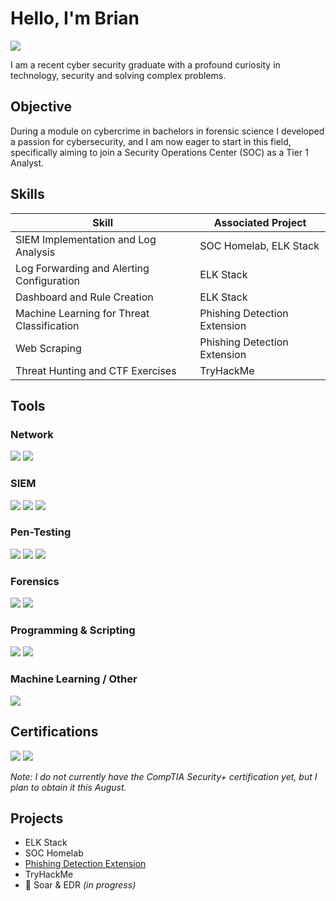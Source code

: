 # Hello, I'm Brian
<a href="https://www.linkedin.com/in/brian-jakobs-1932b51b6/"><img src="https://img.shields.io/badge/-LinkedIn-0072b1?&style=for-the-badge&logo=linkedin&logoColor=white" /></a>

I am a recent cyber security graduate with a profound curiosity in technology, security and solving complex problems.

## Objective

During a module on cybercrime in bachelors in forensic science I developed a passion for cybersecurity, and I am now eager to start in this field, specifically aiming to join a Security Operations Center (SOC) as a Tier 1 Analyst.

## Skills

| Skill                                          | Associated Project                      |
|-----------------------------------------------|------------------------------------------|
| SIEM Implementation and Log Analysis          | SOC Homelab, ELK Stack                   |
| Log Forwarding and Alerting Configuration     | ELK Stack                                |
| Dashboard and Rule Creation                   | ELK Stack                                |
| Machine Learning for Threat Classification    | Phishing Detection Extension             |
| Web Scraping                                  | Phishing Detection Extension             |
| Threat Hunting and CTF Exercises              | TryHackMe                                |


## Tools

### Network  
<div>  
  <img src="https://img.shields.io/badge/-Wireshark-1679A7?&style=for-the-badge&logo=Wireshark&logoColor=white" />  
  <img src="https://img.shields.io/badge/-Nmap-4F5D95?&style=for-the-badge&logo=Nmap&logoColor=white" />  
</div>


### SIEM  
<div>  
  <img src="https://img.shields.io/badge/-Splunk-000000?&style=for-the-badge&logo=Splunk&logoColor=white" />  
  <img src="https://img.shields.io/badge/-Elastic-005571?&style=for-the-badge&logo=Elastic&logoColor=white" />  
  <img src="https://img.shields.io/badge/-Kibana-E8478B?&style=for-the-badge&logo=Kibana&logoColor=white" />  
</div>

### Pen-Testing  
<div>  
  <img src="https://img.shields.io/badge/-Metasploit-5085A5?&style=for-the-badge&logo=metasploit&logoColor=white" />  
  <img src="https://img.shields.io/badge/-Burp_Suite-FF5722?&style=for-the-badge&logo=PortSwigger&logoColor=white" />  
  <img src="https://img.shields.io/badge/-PowerShell-012456?&style=for-the-badge&logo=PowerShell&logoColor=white" />  
</div>

### Forensics  
<div>  
  <img src="https://img.shields.io/badge/-Autopsy-00599C?&style=for-the-badge&logo=Autopsy&logoColor=white" />  
  <img src="https://img.shields.io/badge/-FTK-333333?&style=for-the-badge&logo=justice&logoColor=white" />  
</div>

### Programming & Scripting  
<div>  
  <img src="https://img.shields.io/badge/-Python-3776AB?&style=for-the-badge&logo=Python&logoColor=white" />  
  <img src="https://img.shields.io/badge/-SQL-4479A1?&style=for-the-badge&logo=MySQL&logoColor=white" />  
</div>

### Machine Learning / Other  
<div>  
  <img src="https://img.shields.io/badge/-TensorFlow-FF6F00?&style=for-the-badge&logo=TensorFlow&logoColor=white" />  
</div>


## Certifications
<div>
  <img src="https://img.shields.io/badge/Google%20Cybersecurity%20Professional-4285F4?style=for-the-badge&logo=Google&logoColor=white" />
  <img src="https://img.shields.io/badge/-Security%2B-FF0000?&style=for-the-badge&logo=CompTIA&logoColor=white" />
</div>

*Note: I do not currently have the CompTIA Security+ certification yet, but I plan to obtain it this August.*


## Projects
- ELK Stack  
- SOC Homelab  
- <a href="https://github.com/Bri-Sec/Phishing-Detection-Extension/tree/main">Phishing Detection Extension</a>  
- TryHackMe  
- 🔧 Soar & EDR *(in progress)*

